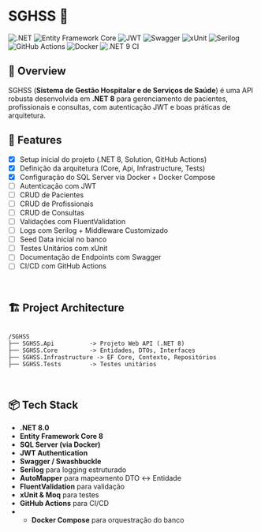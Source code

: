 # SGHSS 🏥

![.NET](https://img.shields.io/badge/.NET-8.0-512BD4?style=flat-square&logo=dotnet&logoColor=white)
![Entity Framework Core](https://img.shields.io/badge/Entity%20Framework%20Core-8.0-512BD4?style=flat-square&logo=dotnet&logoColor=white)
![JWT](https://img.shields.io/badge/JWT-Secure-000000?style=flat-square&logo=jsonwebtokens&logoColor=white)
![Swagger](https://img.shields.io/badge/Swagger-UI-85EA2D?style=flat-square&logo=swagger&logoColor=black)
![xUnit](https://img.shields.io/badge/xUnit-Testing-5B2A89?style=flat-square&logo=xunit&logoColor=white)
![Serilog](https://img.shields.io/badge/Serilog-Logging-512BD4?style=flat-square&logo=nuget&logoColor=white)
![GitHub Actions](https://img.shields.io/badge/CI/CD-GitHub%20Actions-2088FF?style=flat-square&logo=githubactions&logoColor=white)
![Docker](https://img.shields.io/badge/Docker-SQL%20Server-2496ED?style=flat-square&logo=docker&logoColor=white)
![.NET 9 CI](https://github.com/lucas-slva/SGHSS/actions/workflows/dotnet.yml/badge.svg)



## 📖 Overview
SGHSS (**Sistema de Gestão Hospitalar e de Serviços de Saúde**) é uma API robusta desenvolvida em **.NET 8** para gerenciamento de pacientes, profissionais e consultas, com autenticação JWT e boas práticas de arquitetura.


## 🚀 Features
- [x] Setup inicial do projeto (.NET 8, Solution, GitHub Actions)
- [x] Definição da arquitetura (Core, Api, Infrastructure, Tests)
- [x] Configuração do SQL Server via Docker + Docker Compose
- [ ] Autenticação com JWT
- [ ] CRUD de Pacientes
- [ ] CRUD de Profissionais
- [ ] CRUD de Consultas
- [ ] Validações com FluentValidation
- [ ] Logs com Serilog + Middleware Customizado
- [ ] Seed Data inicial no banco
- [ ] Testes Unitários com xUnit
- [ ] Documentação de Endpoints com Swagger
- [ ] CI/CD com GitHub Actions

&nbsp;

## 🏗️ Project Architecture
```

/SGHSS
├── SGHSS.Api          -> Projeto Web API (.NET 8)
├── SGHSS.Core         -> Entidades, DTOs, Interfaces
├── SGHSS.Infrastructure -> EF Core, Contexto, Repositórios
├── SGHSS.Tests        -> Testes unitários

```

&nbsp;

## 📦 Tech Stack
- **.NET 8.0**
- **Entity Framework Core 8**
- **SQL Server (via Docker)**
- **JWT Authentication**
- **Swagger / Swashbuckle**
- **Serilog** para logging estruturado
- **AutoMapper** para mapeamento DTO ↔ Entidade
- **FluentValidation** para validação
- **xUnit & Moq** para testes
- **GitHub Actions** para CI/CD
- - **Docker Compose** para orquestração do banco